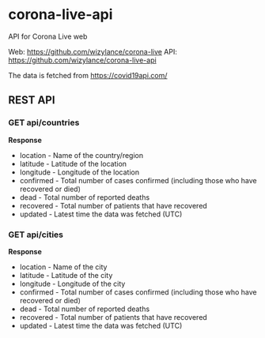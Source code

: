 # corona-live-api
API for Corona Live web

Web: https://github.com/wizylance/corona-live
API: https://github.com/wizylance/corona-live-api

The data is fetched from https://covid19api.com/

## REST API

### GET api/countries

**Response**

* location - Name of the country/region
* latitude - Latitude of the location
* longitude - Longitude of the location
* confirmed - Total number of cases confirmed (including those who have recovered or died)
* dead - Total number of reported deaths
* recovered - Total number of patients that have recovered
* updated - Latest time the data was fetched (UTC)

### GET api/cities

**Response**

* location - Name of the city
* latitude - Latitude of the city
* longitude - Longitude of the city
* confirmed - Total number of cases confirmed (including those who have recovered or died)
* dead - Total number of reported deaths
* recovered - Total number of patients that have recovered
* updated - Latest time the data was fetched (UTC)
